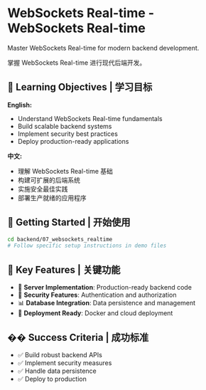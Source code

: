 # WebSockets Real-time - WebSockets Real-time

Master WebSockets Real-time for modern backend development.

掌握 WebSockets Real-time 进行现代后端开发。

## 🎯 Learning Objectives | 学习目标

**English:**
- Understand WebSockets Real-time fundamentals
- Build scalable backend systems
- Implement security best practices
- Deploy production-ready applications

**中文:**
- 理解 WebSockets Real-time 基础
- 构建可扩展的后端系统
- 实施安全最佳实践
- 部署生产就绪的应用程序

## 🚀 Getting Started | 开始使用

```bash
cd backend/07_websockets_realtime
# Follow specific setup instructions in demo files
```

## 📁 Key Features | 关键功能

- 🔧 **Server Implementation**: Production-ready backend code
- 🔐 **Security Features**: Authentication and authorization
- 📊 **Database Integration**: Data persistence and management
- 🚀 **Deployment Ready**: Docker and cloud deployment

## �� Success Criteria | 成功标准

- ✅ Build robust backend APIs
- ✅ Implement security measures
- ✅ Handle data persistence
- ✅ Deploy to production

